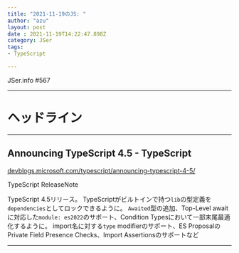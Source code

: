```yaml
---
title: "2021-11-19のJS: "
author: "azu"
layout: post
date : 2021-11-19T14:22:47.898Z
category: JSer
tags:
- TypeScript

---
```


JSer.info #567

----

<h1 class="site-genre">ヘッドライン</h1>

----

## Announcing TypeScript 4.5 - TypeScript
[devblogs.microsoft.com/typescript/announcing-typescript-4-5/](https://devblogs.microsoft.com/typescript/announcing-typescript-4-5/ "Announcing TypeScript 4.5 - TypeScript")
<p class="jser-tags jser-tag-icon"><span class="jser-tag">TypeScript</span> <span class="jser-tag">ReleaseNote</span></p>

TypeScript 4.5リリース。
TypeScriptがビルトインで持つ`lib`の型定義を`dependencies`としてロックできるように。
`Awaited`型の追加、Top-Level awaitに対応した`module: es2022`のサポート、Condition Typesにおいて一部末尾最適化するように。
import名に対する`type` modifierのサポート、ES ProposalのPrivate Field Presence Checks、Import Assertionsのサポートなど


----
